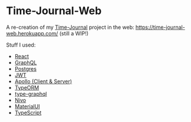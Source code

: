 # Time-Journal-Web

A re-creation of my [Time-Journal](https://github.com/scott-m-king/Time-Journal) project in the web: https://time-journal-web.herokuapp.com/ (still a WIP!)

Stuff I used:
- [React](https://reactjs.org/)
- [GraphQL](https://graphql.org/)
- [Postgres](https://www.postgresql.org/)
- [JWT](https://jwt.io/)
- [Apollo (Client & Server)](https://www.apollographql.com/)
- [TypeORM](https://typeorm.io/#/)
- [type-graphql](https://typegraphql.com/)
- [Nivo](https://nivo.rocks/)
- [MaterialUI](https://material-ui.com/)
- [TypeScript](https://www.typescriptlang.org/)
